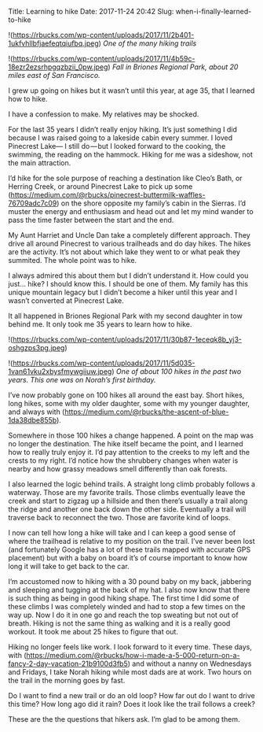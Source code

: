 Title: Learning to hike
Date: 2017-11-24 20:42
Slug: when-i-finally-learned-to-hike

!(https://rbucks.com/wp-content/uploads/2017/11/2b401-1ukfvhllbfjaefeqtqiufbq.jpeg)
*One of the many hiking trails*

!(https://rbucks.com/wp-content/uploads/2017/11/4b59c-18ezr2ezsrhpgqzbzii_0pw.jpeg)
*Fall in Briones Regional Park, about 20 miles east of San Francisco.*

I grew up going on hikes but it wasn’t until this year, at age 35, that I learned how to hike.

I have a confession to make. My relatives may be shocked.

For the last 35 years I didn’t really enjoy hiking. It’s just something I did because I was raised going to a lakeside cabin every summer. I loved Pinecrest Lake— I still do — but I looked forward to the cooking, the swimming, the reading on the hammock. Hiking for me was a sideshow, not the main attraction.

I’d hike for the sole purpose of reaching a destination like Cleo’s Bath, or Herring Creek, or around Pinecrest Lake to pick up some (https://medium.com/@rbucks/pinecrest-buttermilk-waffles-76709adc7c09) on the shore opposite my family’s cabin in the Sierras. I’d muster the energy and enthusiasm and head out and let my mind wander to pass the time faster between the start and the end.

My Aunt Harriet and Uncle Dan take a completely different approach. They drive all around Pinecrest to various trailheads and do day hikes. The hikes are the activity. It’s not about which lake they went to or what peak they summited. The whole point was to hike.

I always admired this about them but I didn’t understand it. How could you just… hike? I should know this. I should be one of them. My family has this unique mountain legacy but I didn’t become a hiker until this year and I wasn’t converted at Pinecrest Lake.

It all happened in Briones Regional Park with my second daughter in tow behind me. It only took me 35 years to learn how to hike.

!(https://rbucks.com/wp-content/uploads/2017/11/30b87-1eceqk8b_yj3-oshgzps3pg.jpeg)

!(https://rbucks.com/wp-content/uploads/2017/11/5d035-1van61vku2xbysfmywgiiuw.jpeg)
*One of about 100 hikes in the past two years. This one was on Norah’s first birthday.*

I’ve now probably gone on 100 hikes all around the east bay. Short hikes, long hikes, some with my older daughter, some with my younger daughter, and always with (https://medium.com/@rbucks/the-ascent-of-blue-1da38dbe855b).

Somewhere in those 100 hikes a change happened. A point on the map was no longer the destination. The hike itself became the point, and I learned how to really truly enjoy it. I’d pay attention to the creeks to my left and the crests to my right. I’d notice how the shrubbery changes when water is nearby and how grassy meadows smell differently than oak forests.

I also learned the logic behind trails. A straight long climb probably follows a waterway. Those are my favorite trails. Those climbs eventually leave the creek and start to zigzag up a hillside and then there’s usually a trail along the ridge and another one back down the other side. Eventually a trail will traverse back to reconnect the two. Those are favorite kind of loops.

I now can tell how long a hike will take and I can keep a good sense of where the trailhead is relative to my position on the trail. I’ve never been lost (and fortunately Google has a lot of these trails mapped with accurate GPS placement) but with a baby on board it’s of course important to know how long it will take to get back to the car.

I’m accustomed now to hiking with a 30 pound baby on my back, jabbering and sleeping and tugging at the back of my hat. I also now know that there is such thing as being in good hiking shape. The first time I did some of these climbs I was completely winded and had to stop a few times on the way up. Now I do it in one go and reach the top sweating but not out of breath. Hiking is not the same thing as walking and it is a really good workout. It took me about 25 hikes to figure that out.

Hiking no longer feels like work. I look forward to it every time. These days, with (https://medium.com/@rbucks/how-i-made-a-5-000-return-on-a-fancy-2-day-vacation-21b9100d3fb5) and without a nanny on Wednesdays and Fridays, I take Norah hiking while most dads are at work. Two hours on the trail in the morning goes by fast.

Do I want to find a new trail or do an old loop? How far out do I want to drive this time? How long ago did it rain? Does it look like the trail follows a creek?

These are the the questions that hikers ask. I’m glad to be among them.